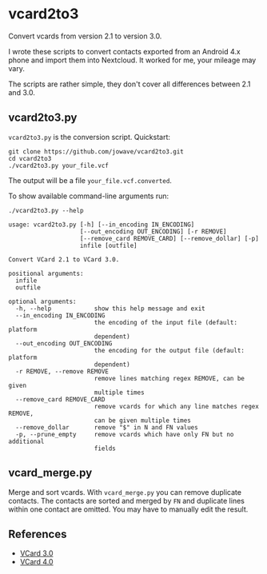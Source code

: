 # vcard2to3

Convert vcards from version 2.1 to version 3.0.

I wrote these scripts to convert contacts exported from an Android 4.x phone and import them into Nextcloud. It worked for me, your mileage may vary.

The scripts are rather simple, they don't cover all differences between 2.1 and 3.0.


## vcard2to3.py

`vcard2to3.py` is the conversion script.
Quickstart:

    git clone https://github.com/jowave/vcard2to3.git
    cd vcard2to3
    ./vcard2to3.py your_file.vcf

The output will be a file `your_file.vcf.converted`.

To show available command-line arguments run:

    ./vcard2to3.py --help

    usage: vcard2to3.py [-h] [--in_encoding IN_ENCODING]
                        [--out_encoding OUT_ENCODING] [-r REMOVE]
                        [--remove_card REMOVE_CARD] [--remove_dollar] [-p]
                        infile [outfile]

    Convert VCard 2.1 to VCard 3.0.

    positional arguments:
      infile
      outfile

    optional arguments:
      -h, --help            show this help message and exit
      --in_encoding IN_ENCODING
                            the encoding of the input file (default: platform
                            dependent)
      --out_encoding OUT_ENCODING
                            the encoding for the output file (default: platform
                            dependent)
      -r REMOVE, --remove REMOVE
                            remove lines matching regex REMOVE, can be given
                            multiple times
      --remove_card REMOVE_CARD
                            remove vcards for which any line matches regex REMOVE,
                            can be given multiple times
      --remove_dollar       remove "$" in N and FN values
      -p, --prune_empty     remove vcards which have only FN but no additional
                            fields

## vcard\_merge.py

Merge and sort vcards. With `vcard_merge.py` you can remove duplicate contacts. The contacts are sorted and merged by `FN` and duplicate lines within one contact are omitted.
You may have to manually edit the result.

## References

* [VCard 3.0](https://tools.ietf.org/html/rfc2426)
* [VCard 4.0](https://tools.ietf.org/html/rfc6350)
